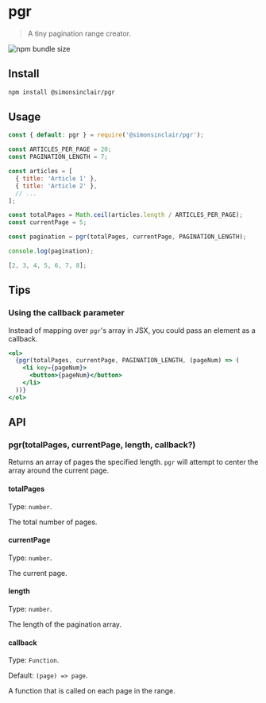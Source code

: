 # pgr

> A tiny pagination range creator.

![npm bundle size](https://img.shields.io/bundlephobia/minzip/@simonsinclair/pgr)

## Install

```sh
npm install @simonsinclair/pgr
```

## Usage

```js
const { default: pgr } = require('@simonsinclair/pgr');

const ARTICLES_PER_PAGE = 20;
const PAGINATION_LENGTH = 7;

const articles = [
  { title: 'Article 1' },
  { title: 'Article 2' },
  // ...
];

const totalPages = Math.ceil(articles.length / ARTICLES_PER_PAGE);
const currentPage = 5;

const pagination = pgr(totalPages, currentPage, PAGINATION_LENGTH);

console.log(pagination);
```

```js
[2, 3, 4, 5, 6, 7, 8];
```

## Tips

### Using the callback parameter

Instead of mapping over `pgr`'s array in JSX, you could pass an element as a callback.

```jsx
<ol>
  {pgr(totalPages, currentPage, PAGINATION_LENGTH, (pageNum) => (
    <li key={pageNum}>
      <button>{pageNum}</button>
    </li>
  ))}
</ol>
```

## API

### pgr(totalPages, currentPage, length, callback?)

Returns an array of pages the specified length. `pgr` will attempt to center the array around the current page.

#### totalPages

Type: `number`.

The total number of pages.

#### currentPage

Type: `number`.

The current page.

#### length

Type: `number`.

The length of the pagination array.

#### callback

Type: `Function`.

Default: `(page) => page`.

A function that is called on each page in the range.
